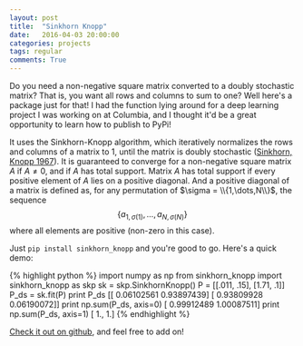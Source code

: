 ```yaml
---
layout: post
title:  "Sinkhorn Knopp"
date:   2016-04-03 20:00:00
categories: projects
tags: regular
comments: True
---
```


Do you need a non-negative square matrix converted to a doubly stochastic matrix? That is, you want all rows and columns to sum to one? Well here's a package just for that! I had the function lying around for a deep learning project I was working on at Columbia, and I thought it'd be a great opportunity to learn how to publish to PyPi! 

It uses the Sinkhorn-Knopp algorithm, which iteratively normalizes the rows and columns of a matrix to 1, until the matrix is doubly stochastic ([Sinkhorn, Knopp 1967][sinkhorn_knopp_ref]). It is guaranteed to converge for a non-negative square matrix $A$ if $A \neq 0$, and if $A$ has total support. Matrix $A$ has total support if every positive element of $A$ lies on a positive diagonal. And a positive diagonal of a matrix is defined as, for any permutation of $\sigma = \\{1,\dots,N\\}$, the sequence $$\{ a_{1,\sigma(1)},\dots, a_{N,\sigma(N)} \}$$ where all elements are positive (non-zero in this case). 

Just ```pip install sinkhorn_knopp``` and you're good to go. Here's a quick demo:

{% highlight python %}
import numpy as np
from sinkhorn_knopp import sinkhorn_knopp as skp
sk = skp.SinkhornKnopp()
P = [[.011, .15], [1.71, .1]]
P_ds = sk.fit(P)
print P_ds
    [[ 0.06102561  0.93897439]
    [ 0.93809928  0.06190072]]
print np.sum(P_ds, axis=0)
    [ 0.99912489  1.00087511]
print np.sum(P_ds, axis=1)
    [ 1.,  1.]
{% endhighlight %}


[Check it out on github][github], and feel free to add on!


[github]: https://github.com/btaba/sinkhorn_knopp
[sinkhorn_knopp_ref]: http://msp.org/pjm/1967/21-2/pjm-v21-n2-p14-s.pdf